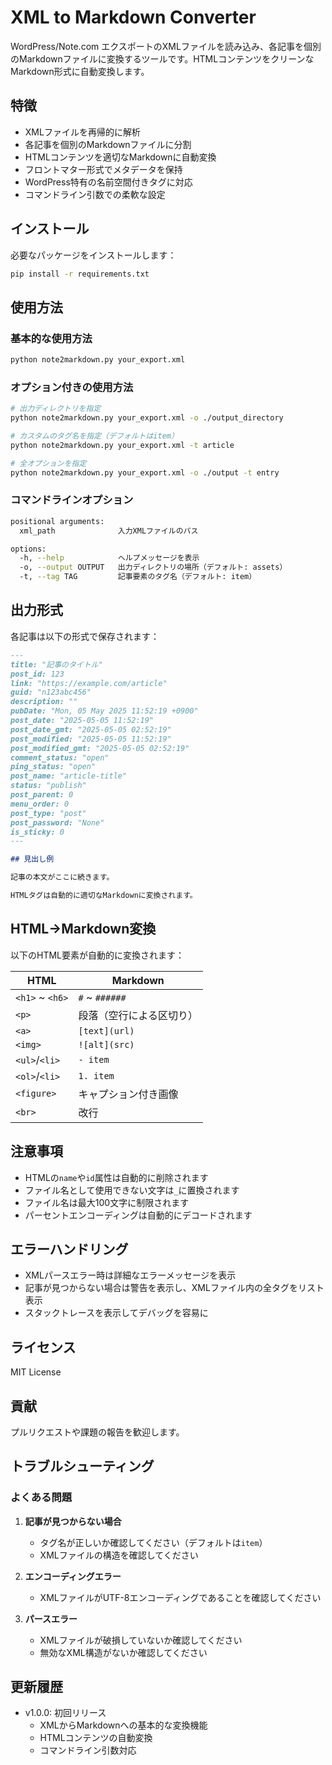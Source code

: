 # XML to Markdown Converter

WordPress/Note.com エクスポートのXMLファイルを読み込み、各記事を個別のMarkdownファイルに変換するツールです。HTMLコンテンツをクリーンなMarkdown形式に自動変換します。

## 特徴

- XMLファイルを再帰的に解析
- 各記事を個別のMarkdownファイルに分割
- HTMLコンテンツを適切なMarkdownに自動変換
- フロントマター形式でメタデータを保持
- WordPress特有の名前空間付きタグに対応
- コマンドライン引数での柔軟な設定

## インストール

必要なパッケージをインストールします：

```bash
pip install -r requirements.txt
```

## 使用方法

### 基本的な使用方法

```bash
python note2markdown.py your_export.xml
```

### オプション付きの使用方法

```bash
# 出力ディレクトリを指定
python note2markdown.py your_export.xml -o ./output_directory

# カスタムのタグ名を指定（デフォルトはitem）
python note2markdown.py your_export.xml -t article

# 全オプションを指定
python note2markdown.py your_export.xml -o ./output -t entry
```

### コマンドラインオプション

```bash
positional arguments:
  xml_path              入力XMLファイルのパス

options:
  -h, --help            ヘルプメッセージを表示
  -o, --output OUTPUT   出力ディレクトリの場所（デフォルト: assets）
  -t, --tag TAG         記事要素のタグ名（デフォルト: item）
```

## 出力形式

各記事は以下の形式で保存されます：

```markdown
---
title: "記事のタイトル"
post_id: 123
link: "https://example.com/article"
guid: "n123abc456"
description: ""
pubDate: "Mon, 05 May 2025 11:52:19 +0900"
post_date: "2025-05-05 11:52:19"
post_date_gmt: "2025-05-05 02:52:19"
post_modified: "2025-05-05 11:52:19"
post_modified_gmt: "2025-05-05 02:52:19"
comment_status: "open"
ping_status: "open"
post_name: "article-title"
status: "publish"
post_parent: 0
menu_order: 0
post_type: "post"
post_password: "None"
is_sticky: 0
---

## 見出し例

記事の本文がここに続きます。

HTMLタグは自動的に適切なMarkdownに変換されます。
```

## HTML→Markdown変換

以下のHTML要素が自動的に変換されます：

| HTML | Markdown |
|------|----------|
| `<h1>` ~ `<h6>` | `#` ~ `######` |
| `<p>` | 段落（空行による区切り） |
| `<a>` | `[text](url)` |
| `<img>` | `![alt](src)` |
| `<ul>`/`<li>` | `- item` |
| `<ol>`/`<li>` | `1. item` |
| `<figure>` | キャプション付き画像 |
| `<br>` | 改行 |

## 注意事項

- HTMLの`name`や`id`属性は自動的に削除されます
- ファイル名として使用できない文字は`_`に置換されます
- ファイル名は最大100文字に制限されます
- パーセントエンコーディングは自動的にデコードされます

## エラーハンドリング

- XMLパースエラー時は詳細なエラーメッセージを表示
- 記事が見つからない場合は警告を表示し、XMLファイル内の全タグをリスト表示
- スタックトレースを表示してデバッグを容易に

## ライセンス

MIT License

## 貢献

プルリクエストや課題の報告を歓迎します。

## トラブルシューティング

### よくある問題

1. **記事が見つからない場合**
   - タグ名が正しいか確認してください（デフォルトは`item`）
   - XMLファイルの構造を確認してください

2. **エンコーディングエラー**
   - XMLファイルがUTF-8エンコーディングであることを確認してください

3. **パースエラー**
   - XMLファイルが破損していないか確認してください
   - 無効なXML構造がないか確認してください


## 更新履歴

- v1.0.0: 初回リリース
  - XMLからMarkdownへの基本的な変換機能
  - HTMLコンテンツの自動変換
  - コマンドライン引数対応